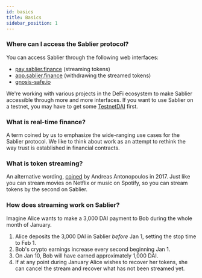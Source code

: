 ```yaml
---
id: basics
title: Basics
sidebar_position: 1
---
```


### Where can I access the Sablier protocol?

You can access Sablier through the following web interfaces:

- [pay.sablier.finance](https://pay.sablier.finance) (streaming tokens)
- [app.sablier.finance](https://app.sablier.finance) (withdrawing the streamed tokens)
- [gnosis-safe.io](https://gnosis-safe.io)

We're working with various projects in the DeFi ecosystem to make Sablier accessible through more and more interfaces.
If you want to use Sablier on a testnet, you may have to get some [TestnetDAI](../guides/chains#testnet-tokens) first.

### What is real-time finance?

A term coined by us to emphasize the wide-ranging use cases for the Sablier protocol. We like to think about work as an attempt to rethink the way trust is established in financial contracts.

### What is token streaming?

An alternative wording, [coined](https://www.youtube.com/watch?v=gF_ZQ_eijPs) by Andreas Antonopoulos in 2017. Just like you can stream movies on Netflix or music on Spotify, so you can stream tokens by the second on Sablier.

### How does streaming work on Sablier?

Imagine Alice wants to make a 3,000 DAI payment to Bob during the whole month of January.

1. Alice deposits the 3,000 DAI in Sablier _before_ Jan 1, setting the stop time to Feb 1.
2. Bob's crypto earnings increase every second beginning Jan 1.
3. On Jan 10, Bob will have earned approximately 1,000 DAI.
4. If at any point during January Alice wishes to recover her tokens, she can cancel the stream and recover what
   has not been streamed yet.
